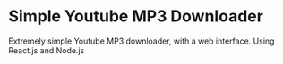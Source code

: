 # Simple Youtube MP3 Downloader
Extremely simple Youtube MP3 downloader, with a web interface. Using React.js and Node.js
